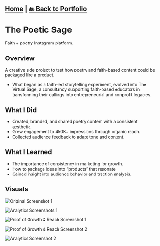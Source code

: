 [Home](https://stacynwigwe.github.io/product-experiments/) | 
[🔙 Back to Portfolio](https://stacynwigwe.github.io/portfolio/)
---
# The Poetic Sage
Faith + poetry Instagram platform.

## Overview
A creative side project to test how poetry and faith-based content could be packaged like a product. 

- What began as a faith-led storytelling experiment, evolved into The Virtual Sage, a consultancy supporting faith-based educators in transforming their callings into entrepreneurial and nonprofit legacies.

## What I Did
- Created, branded, and shared poetry content with a consistent aesthetic.  
- Grew engagement to 450K+ impressions through organic reach.  
- Collected audience feedback to adapt tone and content.  

## What I Learned
- The importance of consistency in marketing for growth.  
- How to package ideas into “products” that resonate.  
- Gained insight into audience behavior and traction analysis.  

## Visuals
![Original Screenshot 1](images/IMG_1195.jpeg)

![Analytics Screenshots 1](images/IMG_1196.png) 

![Proof of Growth & Reach Screenshot 1](images/IMG_1197.jpeg) 

![Proof of Growth & Reach Screenshot 2](images/IMG_1198.jpeg)

![Analytics Screenshot 2](images/IMG_1193.png) 
